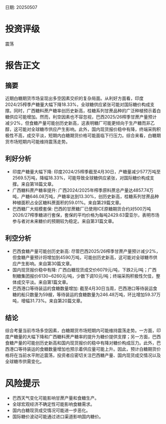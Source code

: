 
日期: 20250507

# 投资评级

震荡

# 报告正文

## 摘要

近期白糖期货市场呈现出多空因素交织的复杂局面。从利好方面看，印度2024/25榨季产糖量大幅下降18.33%，全球糖供应紧张可能对国际糖价构成支撑。同时，广西糖料蔗产糖率创历史新高，桂糖系列甘蔗品种的广泛种植预示着白糖供应可能增加。然而，利空因素也不容忽视，巴西2025/26榨季甘蔗产量预计减少2%，但食糖产量可能创历史新高，这表明糖厂可能更倾向于生产糖而非乙醇，这可能对全球糖市供应产生影响。此外，国内现货报价稳中有降，终端采购积极性不高，成交平淡，短期内白糖期货价格可能面临下行压力。综合来看，白糖期货市场短期内可能维持震荡走势。

## 利好分析

* 印度产糖量大幅下降: 印度2024/25榨季截至4月30日，产糖量减少577万吨至2569.5万吨，降幅18.33%，可能导致全球糖供应紧张，对国际糖价构成支撑。来自第18篇文章。
* 广西糖料蔗产糖率提升: 广西2024/2025年榨季原料蔗总产量达4857.74万吨，产糖646.08万吨，产糖率达到13.30%，创历史新高，桂糖系列甘蔗品种种植面积占全区糖料蔗面积的59.01%。来自第29篇文章。
* 巴西糖厂大规模套保: 巴西的甘蔗糖厂已使用ICE原糖期货合约对500万吨2026/27榨季糖进行套保，套保的平均价格为每吨2429.63雷亚尔，表明市场参与者对未来糖价的预期较为稳定。来自第31篇文章。

## 利空分析

* 巴西食糖产量可能创历史新高: 尽管巴西2025/26榨季甘蔗产量预计减少2%，但食糖产量预计将增加到4590万吨，可能创历史新高，这可能对全球糖市供应产生影响。来自第30篇文章。
* 国内现货报价稳中有降: 广西白糖现货成交价6079元/吨，下跌2元/吨；广西制糖集团报价6130~6260元/吨，少数下调10元/吨；终端采购积极性欠佳，整体成交平淡。来自第1篇文章。
* 巴西港口等待装运的食糖数量增加: 截至4月30日当周，巴西港口等待装运食糖的船只数量为59艘，等待装运的食糖数量为246.48万吨，环比增加59.37万吨，增幅31.73%。来自第20篇文章。

## 结论

综合考量当前市场多空因素，白糖期货市场短期内可能维持震荡走势。一方面，印度产糖量的大幅下降和广西糖料蔗产糖率的提升为糖价提供支撑；另一方面，巴西食糖产量的可能创历史新高和国内现货报价的稳中有降对糖价构成压力。此外，巴西港口等待装运的食糖数量增加也预示着供应量可能上升。因此，预计白糖期货价格将在当前水平附近震荡，投资者应密切关注巴西糖产量、国内现货成交情况以及全球糖市供需变化。

# 风险提示

* 巴西天气变化可能影响甘蔗产量和食糖生产。
* 全球宏观经济不确定性可能影响食糖需求。
* 国内白糖现货成交情况可能进一步恶化。
* 国际糖价波动可能通过进口渠道影响国内糖价。
